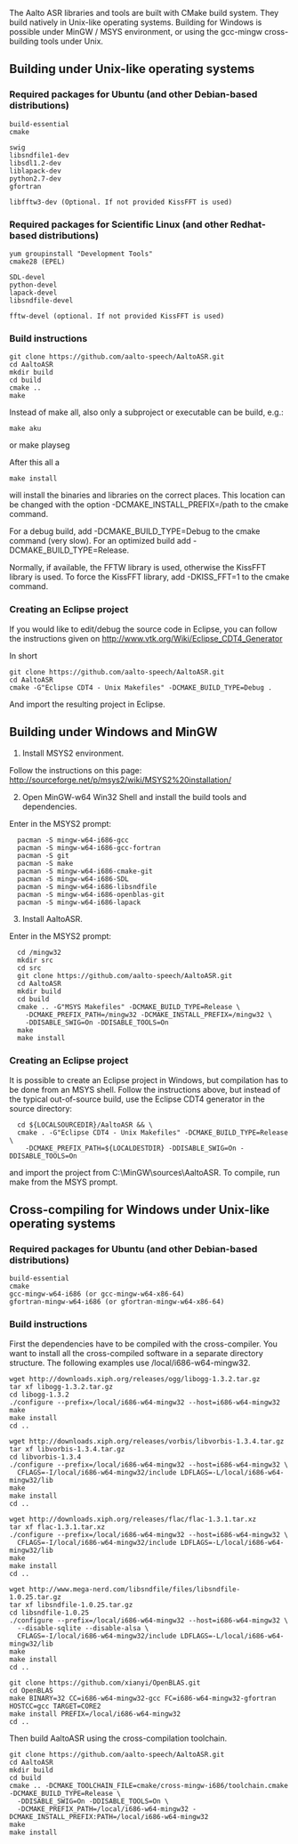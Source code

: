 The Aalto ASR libraries and tools are built with CMake build system. They build
natively in Unix-like operating systems. Building for Windows is possible under
MinGW / MSYS environment, or using the gcc-mingw cross-building tools under
Unix.


## Building under Unix-like operating systems

### Required packages for Ubuntu (and other Debian-based distributions)

    build-essential
    cmake

    swig
    libsndfile1-dev
    libsdl1.2-dev
    liblapack-dev
    python2.7-dev
    gfortran

    libfftw3-dev (Optional. If not provided KissFFT is used)

### Required packages for Scientific Linux (and other Redhat-based distributions)

    yum groupinstall "Development Tools"
    cmake28 (EPEL)

    SDL-devel
    python-devel
    lapack-devel
    libsndfile-devel
    
    fftw-devel (optional. If not provided KissFFT is used)

### Build instructions

    git clone https://github.com/aalto-speech/AaltoASR.git
    cd AaltoASR
    mkdir build
    cd build 
    cmake ..
    make

Instead of make all, also only a subproject or executable can be build, e.g.:
   
    make aku

or 
    make playseg

After this all a 

    make install

will install the binaries and libraries on the correct places. This location can be changed with the option -DCMAKE_INSTALL_PREFIX=/path to the cmake command.

For a debug build, add -DCMAKE_BUILD_TYPE=Debug to the cmake command (very slow). For an optimized build add -DCMAKE_BUILD_TYPE=Release.

Normally, if available, the FFTW library is used, otherwise the KissFFT library is used. To force the KissFFT library, add -DKISS_FFT=1 to the cmake command.

### Creating an Eclipse project

If you would like to edit/debug the source code in Eclipse, you can follow the instructions given on http://www.vtk.org/Wiki/Eclipse_CDT4_Generator

In short

    git clone https://github.com/aalto-speech/AaltoASR.git
    cd AaltoASR
    cmake -G"Eclipse CDT4 - Unix Makefiles" -DCMAKE_BUILD_TYPE=Debug .

And import the resulting project in Eclipse.


## Building under Windows and MinGW

1. Install MSYS2 environment.
    
  Follow the instructions on this page: http://sourceforge.net/p/msys2/wiki/MSYS2%20installation/

2. Open MinGW-w64 Win32 Shell and install the build tools and dependencies.

  Enter in the MSYS2 prompt:
  
      pacman -S mingw-w64-i686-gcc
      pacman -S mingw-w64-i686-gcc-fortran
      pacman -S git
      pacman -S make
      pacman -S mingw-w64-i686-cmake-git
      pacman -S mingw-w64-i686-SDL
      pacman -S mingw-w64-i686-libsndfile
      pacman -S mingw-w64-i686-openblas-git
      pacman -S mingw-w64-i686-lapack

3. Install AaltoASR.

  Enter in the MSYS2 prompt:

      cd /mingw32
      mkdir src
      cd src
      git clone https://github.com/aalto-speech/AaltoASR.git
      cd AaltoASR
      mkdir build
      cd build
      cmake .. -G"MSYS Makefiles" -DCMAKE_BUILD_TYPE=Release \
        -DCMAKE_PREFIX_PATH=/mingw32 -DCMAKE_INSTALL_PREFIX=/mingw32 \
        -DDISABLE_SWIG=On -DDISABLE_TOOLS=On
      make
      make install

### Creating an Eclipse project

  It is possible to create an Eclipse project in Windows, but compilation has to be
  done from an MSYS shell. Follow the instructions above, but instead of the typical
  out-of-source build, use the Eclipse CDT4 generator in the source directory:

      cd ${LOCALSOURCEDIR}/AaltoASR && \
      cmake . -G"Eclipse CDT4 - Unix Makefiles" -DCMAKE_BUILD_TYPE=Release \
        -DCMAKE_PREFIX_PATH=${LOCALDESTDIR} -DDISABLE_SWIG=On -DDISABLE_TOOLS=On

  and import the project from C:\MinGW\sources\AaltoASR. To compile, run make from
  the MSYS prompt.


## Cross-compiling for Windows under Unix-like operating systems

### Required packages for Ubuntu (and other Debian-based distributions)

    build-essential
    cmake
    gcc-mingw-w64-i686 (or gcc-mingw-w64-x86-64)
    gfortran-mingw-w64-i686 (or gfortran-mingw-w64-x86-64)

### Build instructions

First the dependencies have to be compiled with the cross-compiler. You want to install all the cross-compiled software in a separate directory structure. The following examples use /local/i686-w64-mingw32.

    wget http://downloads.xiph.org/releases/ogg/libogg-1.3.2.tar.gz
    tar xf libogg-1.3.2.tar.gz
    cd libogg-1.3.2
    ./configure --prefix=/local/i686-w64-mingw32 --host=i686-w64-mingw32
    make
    make install
    cd ..
    
    wget http://downloads.xiph.org/releases/vorbis/libvorbis-1.3.4.tar.gz
    tar xf libvorbis-1.3.4.tar.gz
    cd libvorbis-1.3.4
    ./configure --prefix=/local/i686-w64-mingw32 --host=i686-w64-mingw32 \
      CFLAGS=-I/local/i686-w64-mingw32/include LDFLAGS=-L/local/i686-w64-mingw32/lib
    make
    make install
    cd ..
    
    wget http://downloads.xiph.org/releases/flac/flac-1.3.1.tar.xz
    tar xf flac-1.3.1.tar.xz
    ./configure --prefix=/local/i686-w64-mingw32 --host=i686-w64-mingw32 \
      CFLAGS=-I/local/i686-w64-mingw32/include LDFLAGS=-L/local/i686-w64-mingw32/lib
    make
    make install
    cd ..

    wget http://www.mega-nerd.com/libsndfile/files/libsndfile-1.0.25.tar.gz
    tar xf libsndfile-1.0.25.tar.gz
    cd libsndfile-1.0.25
    ./configure --prefix=/local/i686-w64-mingw32 --host=i686-w64-mingw32 \
      --disable-sqlite --disable-alsa \
      CFLAGS=-I/local/i686-w64-mingw32/include LDFLAGS=-L/local/i686-w64-mingw32/lib
    make
    make install
    cd ..
    
    git clone https://github.com/xianyi/OpenBLAS.git
    cd OpenBLAS
    make BINARY=32 CC=i686-w64-mingw32-gcc FC=i686-w64-mingw32-gfortran HOSTCC=gcc TARGET=CORE2
    make install PREFIX=/local/i686-w64-mingw32
    cd ..
    
Then build AaltoASR using the cross-compilation toolchain.

    git clone https://github.com/aalto-speech/AaltoASR.git
    cd AaltoASR
    mkdir build
    cd build
    cmake .. -DCMAKE_TOOLCHAIN_FILE=cmake/cross-mingw-i686/toolchain.cmake -DCMAKE_BUILD_TYPE=Release \
      -DDISABLE_SWIG=On -DDISABLE_TOOLS=On \
      -DCMAKE_PREFIX_PATH=/local/i686-w64-mingw32 -DCMAKE_INSTALL_PREFIX:PATH=/local/i686-w64-mingw32
    make
    make install
